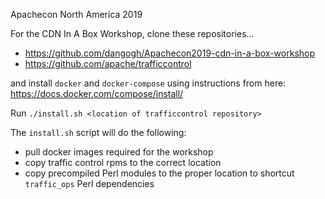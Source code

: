 Apachecon North America 2019

For the CDN In A Box Workshop, clone these repositories...
- https://github.com/dangogh/Apachecon2019-cdn-in-a-box-workshop
- https://github.com/apache/trafficcontrol

and install `docker` and `docker-compose` using instructions from here:
https://docs.docker.com/compose/install/

Run `./install.sh <location of trafficcontrol repository>`

The `install.sh` script will do the following:
- pull docker images required for the workshop
- copy traffic control rpms to the correct location
- copy precompiled Perl modules to the proper location to shortcut `traffic_ops` Perl dependencies
